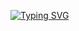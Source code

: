 [![Typing SVG](https://readme-typing-svg.herokuapp.com?font=Merriweather&size=48&pause=1000&color=7432F7&center=true&vCenter=true&width=435&lines=R+Nagha+Akshayaa)](https://git.io/typing-svg)



<!--
**NAGHA-AKSHAYAA/NAGHA-AKSHAYAA** is a ✨ _special_ ✨ repository because its `README.md` (this file) appears on your GitHub profile.

Here are some ideas to get you started:

- 🔭 I’m currently working on ...
- 🌱 I’m currently learning ...
- 👯 I’m looking to collaborate on ...
- 🤔 I’m looking for help with ...
- 💬 Ask me about ...
- 📫 How to reach me: ...
- 😄 Pronouns: ...
- ⚡ Fun fact: ...
-->
